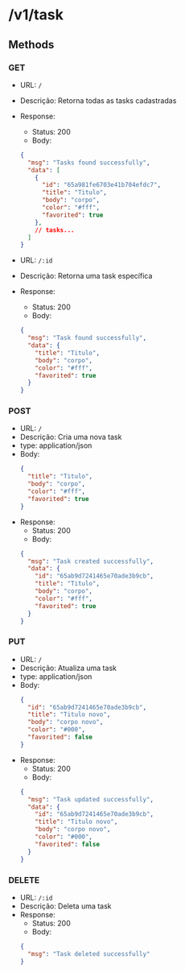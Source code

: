 # /v1/task

## Methods

### GET

- URL: `/`
- Descrição: Retorna todas as tasks cadastradas
- Response:
  - Status: 200
  - Body: 
  ```json	
  {
    "msg": "Tasks found successfully",
    "data": [
      {
        "id": "65a981fe6703e41b704efdc7",
        "title": "Titulo",
        "body": "corpo",
        "color": "#fff",
        "favorited": true
      },
      // tasks...
    ]
  }
  ```

- URL: `/:id`
- Descrição: Retorna uma task específica
- Response:
  - Status: 200
  - Body: 
  ```json	
  {
    "msg": "Task found successfully",
    "data": {
      "title": "Titulo",
      "body": "corpo",
      "color": "#fff",
      "favorited": true
    }
  }
  ```

### POST

- URL: `/`
- Descrição: Cria uma nova task
- type: application/json
- Body:
  ```json	
  {
    "title": "Titulo",
    "body": "corpo",
    "color": "#fff",
    "favorited": true
  }
  ```
- Response:
  - Status: 200
  - Body: 
  ```json	
  {
    "msg": "Task created successfully",
    "data": {
      "id": "65ab9d7241465e70ade3b9cb",
      "title": "Titulo",
      "body": "corpo",
      "color": "#fff",
      "favorited": true
    }
  }
  ```

### PUT

- URL: `/`
- Descrição: Atualiza uma task
- type: application/json
- Body:
  ```json	
  {
    "id": "65ab9d7241465e70ade3b9cb",
    "title": "Titulo novo",
    "body": "corpo novo",
    "color": "#000",
    "favorited": false
  }
  ```
- Response:
  - Status: 200
  - Body: 
  ```json	
  {
    "msg": "Task updated successfully",
    "data": {
      "id": "65ab9d7241465e70ade3b9cb",
      "title": "Titulo novo",
      "body": "corpo novo",
      "color": "#000",
      "favorited": false
    }
  }
  ```

### DELETE

- URL: `/:id`
- Descrição: Deleta uma task
- Response:
  - Status: 200
  - Body: 
  ```json	
  {
    "msg": "Task deleted successfully"
  }
  ```

